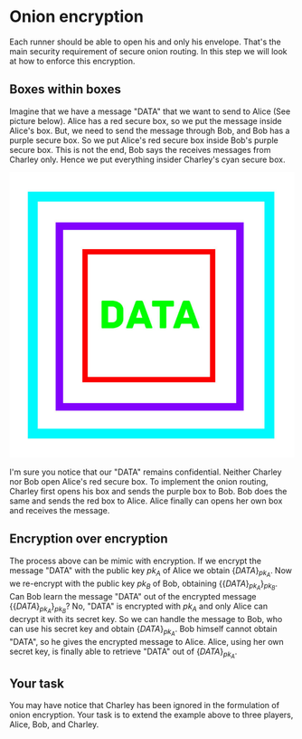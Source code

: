 # Onion encryption

Each runner should be able to open his and only his envelope. That's the main security requirement of secure onion routing. In this step we will look at how to enforce this encryption.

## Boxes within boxes

Imagine that we have a message "DATA" that we want to send to Alice (See picture below). Alice has a red secure box, so we put the message inside Alice's box. But, we need to send the message through Bob, and Bob has a purple secure box. So we put Alice's red secure box inside Bob's purple secure box. This is not the end, Bob says the receives messages from Charley only. Hence we put everything insider Charley's cyan secure box. 

![GitHub Logo](./images/onion-encryption.jpg)
<!---
(source: https://teamultimate.in/wp-content/uploads/2017/04/Untitled-1-1-768x768.jpg)
-->

I'm sure you notice that our "DATA" remains confidential. Neither Charley nor Bob open Alice's red secure box. To implement the onion routing, Charley first opens his box and sends the purple box to Bob. Bob does the same and sends the red box to Alice. Alice finally can opens her own box and receives the message. 

## Encryption over encryption

The process above can be mimic with encryption. If we encrypt the message "DATA" with the public key $pk_A$ of Alice we obtain $\{DATA\}_{pk_A}$. Now we re-encrypt with the public key $pk_B$ of Bob, obtaining $\{\{DATA\}_{pk_A}\}_{pk_B}$. Can Bob learn the message "DATA" out of the encrypted message $\{\{DATA\}_{pk_A}\}_{pk_B}$? No, "DATA" is encrypted with $pk_A$ and only Alice can decrypt it with its secret key. So we can handle the message to Bob, who can use his secret key and obtain $\{DATA\}_{pk_A}$. Bob himself cannot obtain "DATA", so he gives the encrypted message to Alice. Alice, using her own secret key, is finally able to retrieve "DATA" out of $\{DATA\}_{pk_A}$. 


## Your task

You may have notice that Charley has been ignored in the formulation of onion encryption. Your task is to extend the example above to three players, Alice, Bob, and Charley.

